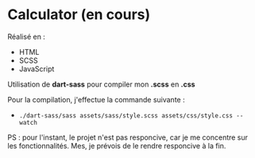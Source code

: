 # Calculator (en cours)

Réalisé en : 
- HTML
- SCSS
- JavaScript

Utilisation de **dart-sass** pour compiler mon **.scss** en **.css**

Pour la compilation, j'effectue la commande suivante :
- `./dart-sass/sass assets/sass/style.scss assets/css/style.css --watch`


PS : pour l'instant, le projet n'est pas responcive, car je me concentre sur les fonctionnalités. Mes, je prévois de le rendre responcive à la fin.